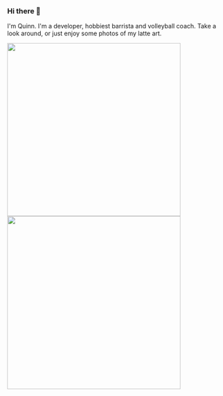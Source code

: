 ### Hi there 👋

I'm Quinn. I'm a developer, hobbiest barrista and volleyball coach. Take a look around, or just enjoy some photos of my latte art.

<img src="https://github.com/user-attachments/assets/b0e1947d-372b-4816-b3f8-897bb2c2a420" height="400" width="400" />
<img src="https://github.com/user-attachments/assets/49e3f24f-c8b2-4416-bef4-d093efd8364e" height="400" width="400"/>

<!--
**Quinn1876/Quinn1876** is a ✨ _special_ ✨ repository because its `README.md` (this file) appears on your GitHub profile.

Here are some ideas to get you started:

- 🔭 I’m currently working on ...
- 🌱 I’m currently learning ...
- 👯 I’m looking to collaborate on ...
- 🤔 I’m looking for help with ...
- 💬 Ask me about ...
- 📫 How to reach me: ...
- 😄 Pronouns: ...

- ⚡ Fun fact: ...
-->
